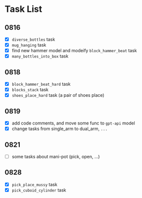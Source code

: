 # Task List

## 0816

- [x] `diverse_bottles` task
- [x] `mug_hanging` task
- [x] find new hammer model and modeify `block_hammer_beat` task
- [x] `many_bottles_into_box` task

## 0818

- [x] `block_hammer_beat_hard` task
- [x] `blocks_stack` task
- [x] `shoes_place_hard` task (a pair of shoes place)

## 0819

- [x] add code comments, and move some func to `gpt-api` model
- [x] change tasks from single_arm to dual_arm, `...`

## 0821

- [ ] some tasks about mani-pot (pick, open, ...)

## 0828

- [x] `pick_place_mussy` task
- [x] `pick_cuboid_cylinder` task
